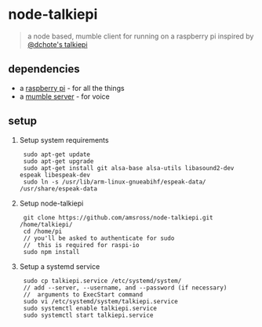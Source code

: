 # node-talkiepi
> a node based, mumble client for running on a raspberry pi inspired by [@dchote's talkiepi](https://github.com/dchote/talkiepi)

## dependencies
* a [raspberry pi](https://www.raspberrypi.org/) - for all the things
* a [mumble server](https://wiki.mumble.info/wiki/Main_Page) - for voice

## setup

1. Setup system requirements

        sudo apt-get update
        sudo apt-get upgrade
        sudo apt-get install git alsa-base alsa-utils libasound2-dev espeak libespeak-dev
        sudo ln -s /usr/lib/arm-linux-gnueabihf/espeak-data/ /usr/share/espeak-data

2. Setup node-talkiepi

        git clone https://github.com/amsross/node-talkiepi.git /home/talkiepi/
        cd /home/pi
        // you'll be asked to authenticate for sudo
        //  this is required for raspi-io
        sudo npm install

3. Setup a systemd service

        sudo cp talkiepi.service /etc/systemd/system/
        // add --server, --username, and --password (if necessary)
        //  arguments to ExecStart command
        sudo vi /etc/systemd/system/talkiepi.service
        sudo systemctl enable talkiepi.service
        sudo systemctl start talkiepi.service

